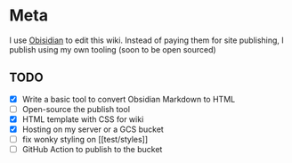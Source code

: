 # Meta

I use [Obisidian](https://obsidian.md/) to edit this wiki. Instead of paying them for site publishing, I publish using my own tooling (soon to be open sourced)

## TODO
- [x] Write a basic tool to convert Obsidian Markdown to HTML
- [ ] Open-source the publish tool
- [x] HTML template with CSS for wiki
- [x] Hosting on my server or a GCS bucket
- [ ] fix wonky styling on [[test/styles]]
- [ ] GitHub Action to publish to the bucket